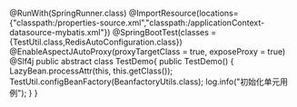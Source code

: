 @RunWith(SpringRunner.class)
@ImportResource(locations= {"classpath:/properties-source.xml","classpath:/applicationContext-datasource-mybatis.xml"})
@SpringBootTest(classes = {TestUtil.class,RedisAutoConfiguration.class})
@EnableAspectJAutoProxy(proxyTargetClass = true, exposeProxy = true)
@Slf4j
public abstract class TestDemo{
    public TestDemo() {
    	LazyBean.processAttr(this, this.getClass());
    	TestUtil.configBeanFactory(BeanfactoryUtils.class);
    	log.info("初始化单元用例");
    }
}
